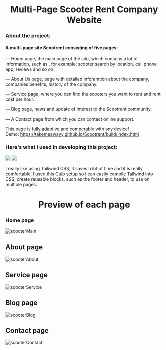 <h1 align="center">
Multi-Page Scooter Rent Company Website
</h1>

### About the project:

#### A multi-page site Scootrent consisting of five pages:
<p>
— Home page, the main page of the site, which contains a lot of information, such as , for example: scooter search by location, cell phone app, reviews and so on.
</p>
<p>
— About Us page, page with detailed inforamtion about the company, companies benefits, history of the company.
</p>
<p>
— Service page, where you can find the scooters you want to rent and rent cost per hour.
</p>
<p>
— Blog page, news and update of interest to the Scootrent community.
</p>
<p>
— A Contact page from which you can contact online support.
</p>

This page is fully adaptive and comperable with any device! </br>
Demo: https://takemeawayy.github.io/Scootrent/build/index.html

### Here's what I used in developing this project:

![](https://img.shields.io/badge/Style-Tailwind-informational?style=flat)
![](https://img.shields.io/badge/Compile-Gulp-red?style=flat&logo=gulp)

I really like using Tailiwind CSS, it saves a lot of time and it is really comfortable.
I used this Gulp setup so I can easily compile Tailwind into CSS,
create reusable blocks, such as the footer and header, to use on multiple pages.

<h1 align="center">
Preview of each page
</h1>

### Home page

![scooterMain](https://user-images.githubusercontent.com/106681495/192536305-9db0bbe6-8b0b-4f9b-b685-8e4db557e3c8.png)

## About page

![scooterAbout](https://user-images.githubusercontent.com/106681495/192537768-b0d7f1f0-56cf-4e40-b364-676342575fd3.png)

## Service page

![scooterService](https://user-images.githubusercontent.com/106681495/192537798-cda8d30d-2463-4a66-8189-86f63e32c359.png)

## Blog page

![scooterBlog](https://user-images.githubusercontent.com/106681495/192537824-2dbe2b03-1482-448c-a85f-2c2ab5b8186a.png)


## Contact page

![scooterContact](https://user-images.githubusercontent.com/106681495/192537852-e73ae811-efd9-4e37-a3b2-a7ab8aa849a9.png)



